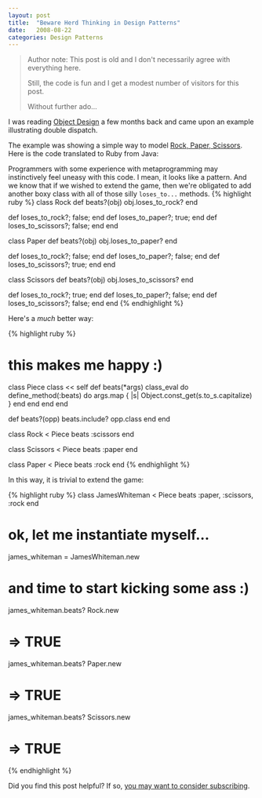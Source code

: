 ```yaml
---
layout: post
title:  "Beware Herd Thinking in Design Patterns"
date:   2008-08-22
categories: Design Patterns
---
```


> Author note: This post is old and I don't necessarily agree with everything here.
>
> Still, the code is fun and I get a modest number of visitors for this post.
>
> Without further ado...

I was reading [Object Design][object-design] a few months back and came upon an example illustrating double dispatch.

The example was showing a simple way to model [Rock, Paper, Scissors][rps]. Here is the code translated to Ruby from Java:

Programmers with some experience with metaprogramming may instinctively feel uneasy with this code. I mean, it looks like a pattern. And we know that if we wished to extend the game, then we're obligated to add another boxy class with all of those silly `loses_to...` methods.
{% highlight ruby %}
class Rock
  def beats?(obj)
    obj.loses_to_rock?
  end

  def loses_to_rock?; false; end
  def loses_to_paper?; true; end
  def loses_to_scissors?; false; end
end

class Paper
  def beats?(obj)
    obj.loses_to_paper?
  end

  def loses_to_rock?; false; end
  def loses_to_paper?; false; end
  def loses_to_scissors?; true; end
end

class Scissors
  def beats?(obj)
    obj.loses_to_scissors?
  end

  def loses_to_rock?; true; end
  def loses_to_paper?; false; end
  def loses_to_scissors?; false; end
end
{% endhighlight %}

Here's a *much* better way:

{% highlight ruby %}
# this makes me happy :)
class Piece
  class << self
   def beats(*args)
     class_eval do
       define_method(:beats) do
         args.map { |s| Object.const_get(s.to_s.capitalize) }
       end
     end
   end
 end

 def beats?(opp)
   beats.include? opp.class
 end
end

class Rock < Piece
  beats :scissors
end

class Scissors < Piece
  beats :paper
end

class Paper < Piece
  beats :rock
end
{% endhighlight %}

In this way, it is trivial to extend the game:

{% highlight ruby %}
class JamesWhiteman < Piece
 beats :paper, :scissors, :rock
end

# ok, let me instantiate myself...
james_whiteman = JamesWhiteman.new

# and time to start kicking some ass :)
james_whiteman.beats? Rock.new
# => TRUE

james_whiteman.beats? Paper.new
# => TRUE

james_whiteman.beats? Scissors.new
# => TRUE
{% endhighlight %}

[object-design]: http://www.textbooks.com/BooksDescription.php?BKN=580415&mcid=XCS-Shoppingdotcom-9780201379433-U&utm_medium=shoppingengine&utm_term=9780201379433U&utm_source=shoppingdotcom&
[rps]: https://en.wikipedia.org/wiki/Rock-paper-scissors

<div class="cta">Did you find this post helpful? If so, <a href="/subscribe" target="_blank">you may want to consider subscribing</a>.</div>
